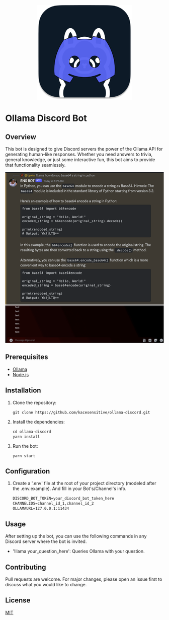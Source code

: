<div align="center">
  <img src="ollama-discord.png" width="300" height="300">
</div>


# Ollama Discord Bot

## Overview

This bot is designed to give Discord servers the power of the Ollama API for generating human-like responses. Whether you need answers to trivia, general knowledge, or just some interactive fun, this bot aims to provide that functionality seamlessly.

![example](example.png)
![gif](test.gif)

## Prerequisites
- [Ollama](https://github.com/jmorganca/ollama)
- [Node.js](https://nodejs.org/)

## Installation

1. Clone the repository:
    ```
    git clone https://github.com/kacesensitive/ollama-discord.git
    ```

2. Install the dependencies:
    ```
    cd ollama-discord
    yarn install
    ```

3. Run the bot:
    ```
    yarn start
    ```

## Configuration

1. Create a '.env' file at the root of your project directory (modeled after the .env.example). And fill in your Bot's/Channel's info.
    ```
    DISCORD_BOT_TOKEN=your_discord_bot_token_here
    CHANNELIDS=channel_id_1,channel_id_2
    OLLAMAURL=127.0.0.1:11434
    ```

## Usage

After setting up the bot, you can use the following commands in any Discord server where the bot is invited.
- '!llama your_question_here': Queries Ollama with your question.

## Contributing

Pull requests are welcome. For major changes, please open an issue first to discuss what you would like to change.

## License

[MIT](https://choosealicense.com/licenses/mit/)

